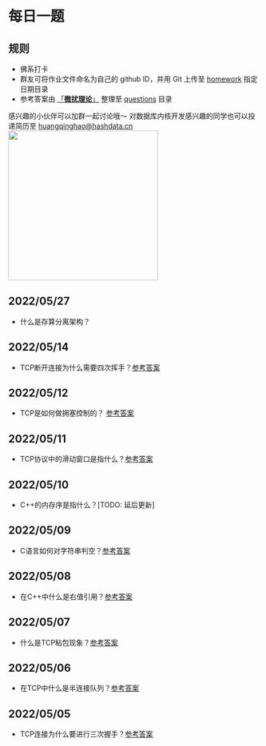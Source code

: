 # 每日一题
## 规则
- 佛系打卡
- 群友可将作业文件命名为自己的 github ID，并用 Git 上传至 [homework](https://github.com/wfnuser/Algorithms/tree/main/Interview/Fundamental/homework) 指定日期目录
- 参考答案由 [「**微扰理论**」](https://github.com/wfnuser) 整理至 [questions](https://github.com/wfnuser/Algorithms/tree/main/Interview/Fundamental/questions) 目录

感兴趣的小伙伴可以加群一起讨论哦～
对数据库内核开发感兴趣的同学也可以投递简历至 huangqinghao@hashdata.cn
<img src="https://user-images.githubusercontent.com/8191686/168793362-2ae023c1-f73d-428f-841e-6d6ffa8ca4c1.png" width = "300"/>


## 2022/05/27
- 什么是存算分离架构？
## 2022/05/14
- TCP断开连接为什么需要四次挥手？[参考答案](/Interview/Fundamental/questions/network/TCP常考问题汇总.md#TCP断开连接为什么需要四次挥手？)
## 2022/05/12
- TCP是如何做拥塞控制的？ [参考答案](/Interview/Fundamental/questions/network/TCP常考问题汇总.md#TCP是如何做拥塞控制的？)
## 2022/05/11
- TCP协议中的滑动窗口是指什么？[参考答案](/Interview/Fundamental/questions/network/TCP常考问题汇总.md#TCP协议中的滑动窗口是指什么？)
## 2022/05/10
- C++的内存序是指什么？[TODO: 延后更新]
## 2022/05/09
- C语言如何对字符串判空？[参考答案](/Interview/Fundamental/questions/c/C语言常考问题汇总.md#C语言如何对字符串判空？)
## 2022/05/08
- 在C++中什么是右值引用？[参考答案](/Interview/Fundamental/questions/c++/C++常考问题汇总.md#在C++中什么是右值引用？)
## 2022/05/07
- 什么是TCP粘包现象？[参考答案](/Interview/Fundamental/questions/network/TCP常考问题汇总.md#什么是TCP粘包现象？)
## 2022/05/06
- 在TCP中什么是半连接队列？[参考答案](/Interview/Fundamental/questions/network/TCP常考问题汇总.md#在TCP中什么是半连接队列？)
## 2022/05/05
- TCP连接为什么要进行三次握手？[参考答案](/Interview/Fundamental/questions/network/TCP常考问题汇总.md#TCP连接为什么要进行三次握手？)
